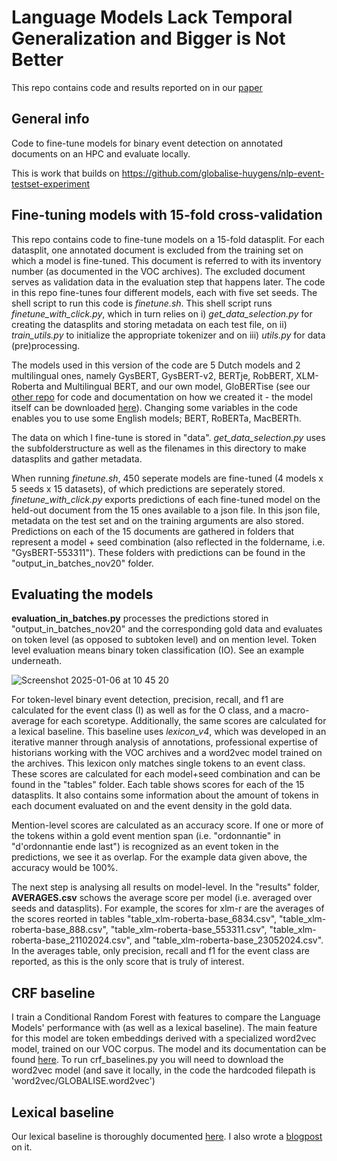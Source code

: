 # Language Models Lack Temporal Generalization and Bigger is Not Better

This repo contains code and results reported on in our [paper](https://aclanthology.org/2025.findings-acl.1060.pdf)

## General info

Code to fine-tune models for binary event detection on annotated documents on an HPC and evaluate locally.

This is work that builds on https://github.com/globalise-huygens/nlp-event-testset-experiment

## Fine-tuning models with 15-fold cross-validation

This repo contains code to fine-tune models on a 15-fold datasplit. For each datasplit, one annotated document is excluded from the training set on which a model is fine-tuned. This document is referred to with its inventory number (as documented in the VOC archives). The excluded document serves as validation data in the evaluation step that happens later. The code in this repo fine-tunes four different models, each with five set seeds. The shell script to run this code is _finetune.sh_. This shell script runs _finetune_with_click.py_, which in turn relies on i) _get_data_selection.py_ for creating the datasplits and storing metadata on each test file, on ii) _train_utils.py_ to initialize the appropriate tokenizer and on iii) _utils.py_ for data (pre)processing. 

The models used in this version of the code are 5 Dutch models and 2 multilingual ones, namely GysBERT, GysBERT-v2, BERTje, RobBERT, XLM-Roberta and Multilingual BERT, and our own model, GloBERTise (see our [other repo](https://github.com/globalise-huygens/GloBERTise) for code and documentation on how we created it - the model itself can be downloaded [here](https://huggingface.co/globalise/GloBERTise)). Changing some variables in the code enables you to use some English models; BERT, RoBERTa, MacBERTh.

The data on which I fine-tune is stored in "data". _get_data_selection.py_ uses the subfolderstructure as well as the filenames in this directory to make datasplits and gather metadata.

When running _finetune.sh_, 450 seperate models are fine-tuned (4 models x 5 seeds x 15 datasets), of which predictions are seperately stored. _finetune_with_click.py_ exports predictions of each fine-tuned model on the held-out document from the 15 ones available to a json file. In this json file, metadata on the test set and on the training arguments are also stored. Predictions on each of the 15 documents are gathered in folders that represent a model + seed combination (also reflected in the foldername, i.e. "GysBERT-553311"). These folders with predictions can be found in the "output_in_batches_nov20" folder.

## Evaluating the models
__evaluation_in_batches.py__ processes the predictions stored in "output_in_batches_nov20" and the corresponding gold data and evaluates on token level (as opposed to subtoken level) and on mention level. Token level evaluation means binary token classification (IO). See an example underneath.

![Screenshot 2025-01-06 at 10 45 20](https://github.com/user-attachments/assets/de2c8841-82c7-4fcb-b856-fad5fb2caedf)

For token-level binary event detection, precision, recall, and f1 are calculated for the event class (I) as well as for the O class, and a macro-average for each scoretype. Additionally, the same scores are calculated for a lexical baseline. This baseline uses _lexicon_v4_, which was developed in an iterative manner through analysis of annotations, professional expertise of historians working with the VOC archives and a word2vec model trained on the archives. This lexicon only matches single tokens to an event class. These scores are calculated for each model+seed combination and can be found in the "tables" folder. Each table shows scores for each of the 15 datasplits. It also contains some information about the amount of tokens in each document evaluated on and the event density in the gold data. 

Mention-level scores are calculated as an accuracy score. If one or more of the tokens within a gold event mention span (i.e. "ordonnantie" in "d'ordonnantie ende last") is recognized as an event token in the predictions, we see it as overlap. For the example data given above, the accuracy would be 100%. 

The next step is analysing all results on model-level. In the "results" folder, __AVERAGES.csv__ schows the average score per model (i.e. averaged over seeds and datasplits). For example, the scores for xlm-r are the averages of the scores reorted in tables "table_xlm-roberta-base_6834.csv", "table_xlm-roberta-base_888.csv", "table_xlm-roberta-base_553311.csv", "table_xlm-roberta-base_21102024.csv", and "table_xlm-roberta-base_23052024.csv". In the averages table, only precision, recall and f1 for the event class are reported, as this is the only score that is truly of interest. 

## CRF baseline
I train a Conditional Random Forest with features to compare the Language Models' performance with (as well as a lexical baseline). The main feature for this model are token embeddings derived with a specialized word2vec model, trained on our VOC corpus. The model and its documentation can be found [here](https://zenodo.org/records/15038313). To run crf_baselines.py you will need to download the word2vec model (and save it locally, in the code the hardcoded filepath is 'word2vec/GLOBALISE.word2vec')

## Lexical baseline
Our lexical baseline is thoroughly documented [here](https://github.com/globalise-huygens/nlp-event-lexical-approach). I also wrote a [blogpost](https://globalise.huygens.knaw.nl/yes-okay-but-what-were-they-doing/) on it.

